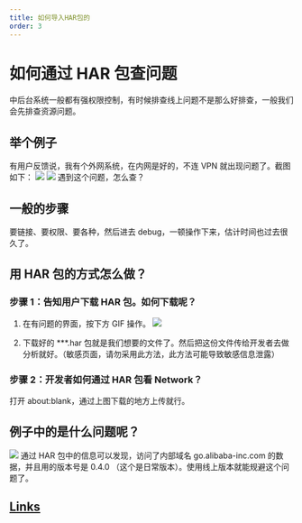 ```yaml
---
title: 如何导入HAR包的
order: 3
---
```


# 如何通过 HAR 包查问题
  中后台系统一般都有强权限控制，有时候排查线上问题不是那么好排查，一般我们会先排查资源问题。
## 举个例子
有用户反馈说，我有个外网系统，在内网是好的，不连 VPN 就出现问题了。截图如下：
![](https://img.alicdn.com/imgextra/i1/O1CN01FKD5vq1BtsLUVETYg_!!6000000000004-2-tps-344-308.png_.webp)
![](https://img.alicdn.com/imgextra/i1/O1CN01HnmVkf1HhrecOmjrR_!!6000000000790-2-tps-587-256.png_.webp)
遇到这个问题，怎么查？

## 一般的步骤
要链接、要权限、要各种，然后进去 debug，一顿操作下来，估计时间也过去很久了。

## 用 HAR 包的方式怎么做？

### 步骤 1：告知用户下载 HAR 包。如何下载呢？
1. 在有问题的界面，按下方 GIF 操作。
![](https://img.alicdn.com/imgextra/i3/O1CN01crUi4p1wrO8Ra0Jgl_!!6000000006361-2-tps-1425-804.png_.webp)

2.   下载好的 ***.har 包就是我们想要的文件了。然后把这份文件传给开发者去做分析就好。（敏感页面，请勿采用此方法，此方法可能导致敏感信息泄露）

### 步骤 2：开发者如何通过 HAR 包看 Network？

  打开 about:blank，通过上图下载的地方上传就行。

## 例子中的是什么问题呢？

![](https://img.alicdn.com/imgextra/i4/O1CN017H60Vs1a1htbWbbLC_!!6000000003270-2-tps-752-383.png_.webp)
通过 HAR 包中的信息可以发现，访问了内部域名 go.alibaba-inc.com 的数据，并且用的版本号是 0.4.0 （这个是日常版本）。使用线上版本就能规避这个问题了。

## [Links](https://developers.google.com/web/tools/chrome-devtools/network/reference)

